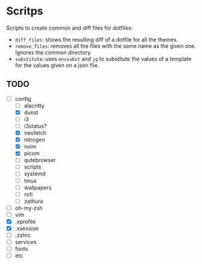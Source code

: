 # Scritps

Scripts to create common and diff files for dotfiles:

- `diff_files`: shows the resulting diff of a dotfile for all the themes.
- `remove_files`: removes all the files with the same name as the given one. Ignores the common directory.
- `substitute`: uses `envsubst` and `jq` to substitute the values of a template for the values given on a json file.

## TODO

- [ ] config
  - [ ] alacritty
  - [x] dunst
  - [ ] i3
  - [ ] i3status?
  - [x] neofetch
  - [x] nitrogen
  - [x] nvim
  - [x] picom
  - [ ] qutebrowser
  - [ ] scripts
  - [ ] systemd
  - [ ] tmux
  - [ ] wallpapers
  - [ ] rofi
  - [ ] zathura
- [ ] oh-my-zsh
- [ ] vim
- [x] .xprofile
- [x] .xsession
- [ ] .zshrc
- [ ] services
- [ ] fonts
- [ ] etc
